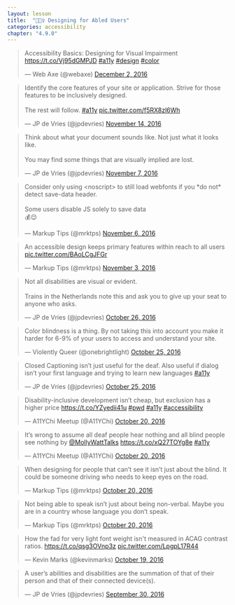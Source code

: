 ```yaml
---
layout: lesson
title:  "🏃🏃‍♀️ Designing for Abled Users"
categories: accessibility 
chapter: "4.9.0"
---
```


<blockquote class="twitter-tweet" data-cards="hidden" data-lang="en"><p lang="en" dir="ltr">Accessibility Basics: Designing for Visual Impairment <a href="https://t.co/Vj95dGMPJD">https://t.co/Vj95dGMPJD</a> <a href="https://twitter.com/hashtag/a11y?src=hash">#a11y</a> <a href="https://twitter.com/hashtag/design?src=hash">#design</a> <a href="https://twitter.com/hashtag/color?src=hash">#color</a></p>&mdash; Web Axe (@webaxe) <a href="https://twitter.com/webaxe/status/804815438077038592">December 2, 2016</a></blockquote> 

<blockquote class="twitter-tweet" data-cards="hidden" data-lang="en"><p lang="en" dir="ltr">Identify the core features of your site or application. Strive for those features to be inclusively designed.<br><br>The rest will follow. <a href="https://twitter.com/hashtag/a11y?src=hash">#a11y</a> <a href="https://t.co/f5RX8zl6Wh">pic.twitter.com/f5RX8zl6Wh</a></p>&mdash; JP de Vries (@jpdevries) <a href="https://twitter.com/jpdevries/status/798061379290681344">November 14, 2016</a></blockquote> 

<blockquote class="twitter-tweet" data-conversation="none" data-lang="en"><p lang="en" dir="ltr">Think about what your document sounds like. Not just what it looks like. <br><br>You may find some things that are visually implied are lost.</p>&mdash; JP de Vries (@jpdevries) <a href="https://twitter.com/jpdevries/status/795424311276408832">November 7, 2016</a></blockquote> 

<blockquote class="twitter-tweet" data-lang="en"><p lang="en" dir="ltr">Consider only using &lt;noscript&gt; to still load webfonts if you *do not* detect save-data header.<br><br>Some users disable JS solely to save data<br>💰😌</p>&mdash; Markup Tips (@mrktps) <a href="https://twitter.com/mrktps/status/795177508505321472">November 6, 2016</a></blockquote> 

<blockquote class="twitter-tweet" data-conversation="none" data-lang="en"><p lang="en" dir="ltr">An accessible design keeps primary features within reach to all users <a href="https://t.co/BAoLCgJFGr">pic.twitter.com/BAoLCgJFGr</a></p>&mdash; Markup Tips (@mrktps) <a href="https://twitter.com/mrktps/status/794311228336328718">November 3, 2016</a></blockquote> 

<blockquote class="twitter-tweet" data-lang="en"><p lang="en" dir="ltr">Not all disabilities are visual or evident. <br><br>Trains in the Netherlands note this and ask you to give up your seat to anyone who asks.</p>&mdash; JP de Vries (@jpdevries) <a href="https://twitter.com/jpdevries/status/791232971177156608">October 26, 2016</a></blockquote> 

<blockquote class="twitter-tweet" data-conversation="none" data-lang="en"><p lang="en" dir="ltr">Color blindness is a thing. By not taking this into account you make it harder for 6-9% of your users to access and understand your site.</p>&mdash; Violently Queer (@onebrightlight) <a href="https://twitter.com/onebrightlight/status/791058893367422976">October 25, 2016</a></blockquote> 

<blockquote class="twitter-tweet" data-lang="en"><p lang="en" dir="ltr">Closed Captioning isn’t just useful for the deaf. Also useful if dialog isn’t your first language and trying to learn new languages <a href="https://twitter.com/hashtag/a11y?src=hash">#a11y</a></p>&mdash; JP de Vries (@jpdevries) <a href="https://twitter.com/jpdevries/status/790996366591926273">October 25, 2016</a></blockquote> 

<blockquote class="twitter-tweet" data-cards="hidden" data-lang="en"><p lang="en" dir="ltr">Disability-inclusive development isn’t cheap, but exclusion has a higher price <a href="https://t.co/YZyedii41u">https://t.co/YZyedii41u</a> <a href="https://twitter.com/hashtag/pwd?src=hash">#pwd</a> <a href="https://twitter.com/hashtag/a11y?src=hash">#a11y</a> <a href="https://twitter.com/hashtag/accessibility?src=hash">#accessibility</a></p>&mdash; A11YChi Meetup (@A11YChi) <a href="https://twitter.com/A11YChi/status/789238589024509952">October 20, 2016</a></blockquote> 

<blockquote class="twitter-tweet" data-lang="en"><p lang="en" dir="ltr">It’s wrong to assume all deaf people hear nothing and all blind people see nothing by <a href="https://twitter.com/MollyWattTalks">@MollyWattTalks</a> <a href="https://t.co/xQ27TOYg8e">https://t.co/xQ27TOYg8e</a> <a href="https://twitter.com/hashtag/a11y?src=hash">#a11y</a></p>&mdash; A11YChi Meetup (@A11YChi) <a href="https://twitter.com/A11YChi/status/789205969364480004">October 20, 2016</a></blockquote> 


<blockquote class="twitter-tweet" data-lang="en"><p lang="en" dir="ltr">When designing for people that can’t see it isn’t just about the blind. It could be someone driving who needs to keep eyes on the road.</p>&mdash; Markup Tips (@mrktps) <a href="https://twitter.com/mrktps/status/789177767459893249">October 20, 2016</a></blockquote> 

<blockquote class="twitter-tweet" data-lang="en"><p lang="en" dir="ltr">Not being able to speak isn’t just about being non-verbal. Maybe you are in a country whose language you don’t speak.</p>&mdash; Markup Tips (@mrktps) <a href="https://twitter.com/mrktps/status/789178348131856389">October 20, 2016</a></blockquote> 

<blockquote class="twitter-tweet" data-lang="en"><p lang="en" dir="ltr">How the fad for very light font weight isn&#39;t measured in ACAG contrast ratios. <a href="https://t.co/qsg3OVnp3z">https://t.co/qsg3OVnp3z</a> <a href="https://t.co/LpgpL17R44">pic.twitter.com/LpgpL17R44</a></p>&mdash; Kevin Marks (@kevinmarks) <a href="https://twitter.com/kevinmarks/status/788811482523840512">October 19, 2016</a></blockquote> 

<blockquote class="twitter-tweet" data-conversation="none" data-lang="en"><p lang="en" dir="ltr">A user’s abilities and disabilities are the summation of that of their person and that of their connected device(s).</p>&mdash; JP de Vries (@jpdevries) <a href="https://twitter.com/jpdevries/status/781824065304756224">September 30, 2016</a></blockquote> 
